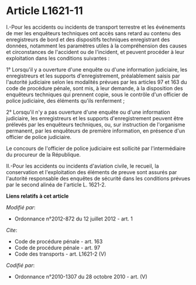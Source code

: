 # Article L1621-11

I.-Pour les accidents ou incidents de transport terrestre et les événements de mer les enquêteurs techniques ont accès sans
retard au contenu des enregistreurs de bord et des dispositifs techniques enregistrant des données, notamment les paramètres
utiles à la compréhension des causes et circonstances de l'accident ou de l'incident, et peuvent procéder à leur exploitation
dans les conditions suivantes : 

1° Lorsqu'il y a ouverture d'une enquête ou d'une information judiciaire, les enregistreurs et les supports d'enregistrement,
préalablement saisis par l'autorité judiciaire selon les modalités prévues par les articles 97 et 163 du code de procédure
pénale, sont mis, à leur demande, à la disposition des enquêteurs techniques qui prennent copie, sous le contrôle d'un
officier de police judiciaire, des éléments qu'ils renferment ; 

2° Lorsqu'il n'y a pas ouverture d'une enquête ou d'une information judiciaire, les enregistreurs et les supports
d'enregistrement peuvent être prélevés par les enquêteurs techniques, ou, sur instruction de l'organisme permanent, par les
enquêteurs de première information, en présence d'un officier de police judiciaire. 

Le concours de l'officier de police judiciaire est sollicité par l'intermédiaire du procureur de la République. 

II.-Pour les accidents ou incidents d'aviation civile, le recueil, la conservation et l'exploitation des éléments de preuve
sont assurés par l'autorité responsable des enquêtes de sécurité dans les conditions prévues par le second alinéa de
l'article L. 1621-2.

**Liens relatifs à cet article**

_Modifié par_:

  - Ordonnance n°2012-872 du 12 juillet 2012 - art. 1

_Cite_:

  - Code de procédure pénale - art. 163
  - Code de procédure pénale - art. 97
  - Code des transports - art. L1621-2 (V)

_Codifié par_:

  - Ordonnance n°2010-1307 du 28 octobre 2010 - art. (V)
